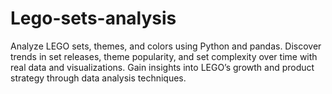 # Lego-sets-analysis
Analyze LEGO sets, themes, and colors using Python and pandas. Discover trends in set releases, theme popularity, and set complexity over time with real data and visualizations. Gain insights into LEGO’s growth and product strategy through data analysis techniques.
